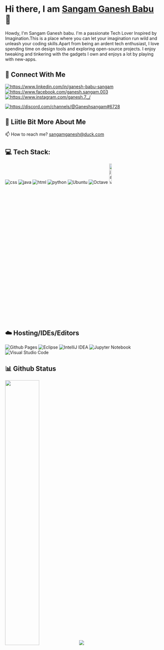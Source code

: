 # Hi there, I am [Sangam Ganesh Babu ](https://ganesh200010.github.io/ganesh/)👋 


Howdy, I'm Sangam Ganesh babu. I'm a passionate Tech Lover Inspired by Imagination.This is a place where you can let your imagination run wild and unleash your coding skills.Apart from being an ardent tech enthusiast, I love spending time on design tools and exploring open-source projects. I enjoy tweaking and tinkering with the gadgets I own and enjoys a lot by playing with new-apps.


## 👥 Connect With Me

<p align="left">
  <a href="https://www.linkedin.com/in/ganesh-babu-sangam" target="blank"><img align="center" src="https://img.shields.io/badge/linkedin-%230077B5.svg?style=for-the-badge&logo=linkedin&logoColor=white" alt="https://www.linkedin.com/in/ganesh-babu-sangam" /></a>
<a href="https://www.facebook.com/ganesh.sangam.003" target="blank"><img align="center" src="https://img.shields.io/badge/Facebook-%231877F2.svg?style=for-the-badge&logo=Facebook&logoColor=white" alt="https://www.facebook.com/ganesh.sangam.003"/></a>
<a href="https://www.instagram.com/ganesh.7._/" target="blank"><img align="center" src="https://img.shields.io/badge/Instagram-%23E4405F.svg?style=for-the-badge&logo=Instagram&logoColor=white" alt="https://www.instagram.com/ganesh.7._/"  /></a>
  
<a href="https://discord.com/channels/@Ganeshsangam#6728" target="blank"><img align="center" src="https://img.shields.io/badge/Discord-%235865F2.svg?style=for-the-badge&logo=discord&logoColor=white" alt="https://discord.com/channels/@Ganeshsangam#6728" /></a>
</p>
</p>

## 💫 Liitle Bit More About Me

📫 How to reach me? <sangamganesh@duck.com>

## 💻 Tech Stack:

<p align="left">
  
  <img  alt="css" src="https://img.shields.io/badge/css3-%231572B6.svg?style=for-the-badge&logo=css3&logoColor=white"/>
  <img  alt="java" src="https://img.shields.io/badge/java-%23ED8B00.svg?style=for-the-badge&logo=openjdk&logoColor=white"/>
  <img  alt="html" src="https://img.shields.io/badge/html5-%23E34F26.svg?style=for-the-badge&logo=html5&logoColor=white"/>
  <img  alt="python" src="https://img.shields.io/badge/python-3670A0?style=for-the-badge&logo=python&logoColor=ffdd54"/>
  <img  alt="Ubuntu" src="https://img.shields.io/badge/Ubuntu-E95420?style=for-the-badge&logo=ubuntu&logoColor=white"/>
  <img  alt="Octave" src="https://img.shields.io/badge/OCTAVE-darkblue?style=for-the-badge&logo=octave&logoColor=fcd683"/>
  <img width="13%" alt="javascript" src="https://img.shields.io/badge/javascript-%23323330.svg?style=for-the-badge&logo=javascript&logoColor=%23F7DF1E"/>
 
</p>

## ☁️ Hosting/IDEs/Editors

<p align="left">
  <img  alt="Github Pages" src="https://img.shields.io/badge/github%20pages-121013?style=for-the-badge&logo=github&logoColor=white"/>
  <img  alt="Eclipse" src="https://img.shields.io/badge/Eclipse-FE7A16.svg?style=for-the-badge&logo=Eclipse&logoColor=white"/>
  <img  alt="IntelliJ IDEA" src="https://img.shields.io/badge/IntelliJIDEA-000000.svg?style=for-the-badge&logo=intellij-idea&logoColor=white"/>
  <img  alt="Jupyter Notebook" src="https://img.shields.io/badge/jupyter-%23FA0F00.svg?style=for-the-badge&logo=jupyter&logoColor=white"/>
  <img  alt="Visual Studio Code" src="https://img.shields.io/badge/Visual%20Studio%20Code-0078d7.svg?style=for-the-badge&logo=visual-studio-code&logoColor=white"/>
</p>

## 📊 Github Status

<p align="left">
  <img width="47%" src="https://github-readme-stats.vercel.app/api?username=Ganesh200010&show_icons=true&theme=radical"/>
  <img src="https://github-readme-stats.vercel.app/api/top-langs/?username=Ganesh200010&hide_progress=true"/>

</p>
  




